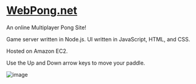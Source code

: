 # [WebPong.net](http://webpong.net/)
<!--# Web Pong-->

An online Multiplayer Pong Site!

Game server written in Node.js. UI written in JavaScript, HTML, and CSS.

Hosted on Amazon EC2.

Use the Up and Down arrow keys to move your paddle.

![image](https://github.com/johnathanmitri/Web-Pong/assets/28831749/ce65ef80-426e-4877-b0ad-a37114d581b0)

